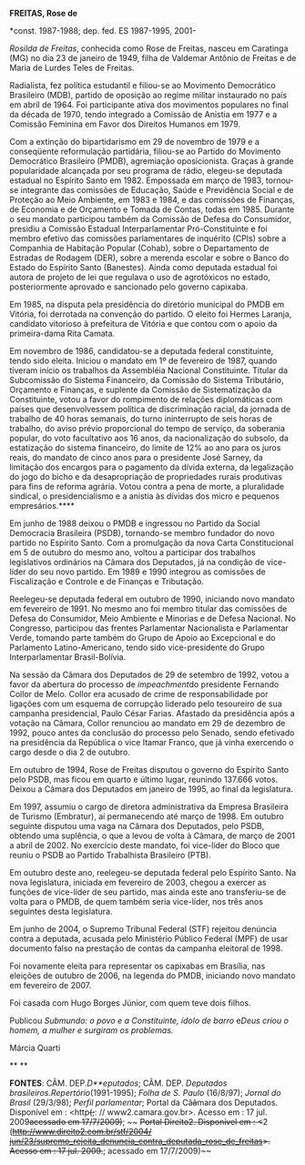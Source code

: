**FREITAS, Rose de**

\*const. 1987-1988; dep. fed. ES 1987-1995, 2001-

*Rosilda de Freitas*, conhecida como Rose de Freitas, nasceu em
Caratinga (MG) no dia 23 de janeiro de 1949, filha de Valdemar Antônio
de Freitas e de Maria de Lurdes Teles de Freitas.

Radialista, fez política estudantil e filiou-se ao Movimento Democrático
Brasileiro (MDB), partido de oposição ao regime militar instaurado no
país em abril de 1964. Foi participante ativa dos movimentos populares
no final da década de 1970, tendo integrado a Comissão de Anistia em
1977 e a Comissão Feminina em Favor dos Direitos Humanos em 1979.

Com a extinção do bipartidarismo em 29 de novembro de 1979 e a
conseqüente reformulação partidária, filiou-se ao Partido do Movimento
Democrático Brasileiro (PMDB), agremiação oposicionista. Graças à grande
popularidade alcançada por seu programa de rádio, elegeu-se deputada
estadual no Espírito Santo em 1982. Empossada em março de 1983,
tornou-se integrante das comissões de Educação, Saúde e Previdência
Social e de Proteção ao Meio Ambiente, em 1983 e 1984, e das comissões
de Finanças, de Economia e de Orçamento e Tomada de Contas, todas em
1985. Durante o seu mandato participou também da Comissão de Defesa do
Consumidor, presidiu a Comissão Estadual Interparlamentar
Pró-Constituinte e foi membro efetivo das comissões parlamentares de
inquérito (CPIs) sobre a Companhia de Habitação Popular (Cohab), sobre o
Departamento de Estradas de Rodagem (DER), sobre a merenda escolar e
sobre o Banco do Estado do Espírito Santo (Banestes). Ainda como
deputada estadual foi autora de projeto de lei que regulava o uso de
agrotóxicos no estado, posteriormente aprovado e sancionado pelo governo
capixaba.

Em 1985, na disputa pela presidência do diretório municipal do PMDB em
Vitória, foi derrotada na convenção do partido. O eleito foi Hermes
Laranja, candidato vitorioso à prefeitura de Vitória e que contou com o
apoio da primeira-dama Rita Camata.

Em novembro de 1986, candidatou-se a deputada federal constituinte,
tendo sido eleita. Iniciou o mandato em 1º de fevereiro de 1987, quando
tiveram início os trabalhos da Assembléia Nacional Constituinte. Titular
da Subcomissão do Sistema Financeiro, da Comissão do Sistema Tributário,
Orçamento e Finanças, e suplente da Comissão de Sistematização da
Constituinte, votou a favor do rompimento de relações diplomáticas com
países que desenvolvessem política de discriminação racial, da jornada
de trabalho de 40 horas semanais, do turno ininterrupto de seis horas de
trabalho, do aviso prévio proporcional do tempo de serviço, da soberania
popular, do voto facultativo aos 16 anos, da nacionalização do subsolo,
da estatização do sistema financeiro, do limite de 12% ao ano para os
juros reais, do mandato de cinco anos para o presidente José Sarney, da
limitação dos encargos para o pagamento da dívida externa, da
legalização do jogo do bicho e da desapropriação de propriedades rurais
produtivas para fins de reforma agrária. Votou contra a pena de morte, a
pluralidade sindical, o presidencialismo e a anistia às dívidas dos
micro e pequenos empresários.****

Em junho de 1988 deixou o PMDB e ingressou no Partido da Social
Democracia Brasileira (PSDB), tornando-se membro fundador do novo
partido no Espírito Santo. Com a promulgação da nova Carta
Constitucional em 5 de outubro do mesmo ano, voltou a participar dos
trabalhos legislativos ordinários na Câmara dos Deputados, já na
condição de vice-líder do seu novo partido. Em 1989 e 1990 integrou as
comissões de Fiscalização e Controle e de Finanças e Tributação.

Reelegeu-se deputada federal em outubro de 1990, iniciando novo mandato
em fevereiro de 1991. No mesmo ano foi membro titular das comissões de
Defesa do Consumidor, Meio Ambiente e Minorias e de Defesa Nacional. No
Congresso, participou das frentes Parlamentar Nacionalista e Parlamentar
Verde, tomando parte também do Grupo de Apoio ao Excepcional e do
Parlamento Latino-Americano, tendo sido vice-presidente do Grupo
Interparlamentar Brasil-Bolívia.

Na sessão da Câmara dos Deputados de 29 de setembro de 1992, votou a
favor da abertura do processo de *impeachment*do presidente Fernando
Collor de Melo. Collor era acusado de crime de responsabilidade por
ligações com um esquema de corrupção liderado pelo tesoureiro de sua
campanha presidencial, Paulo César Farias. Afastado da presidência após
a votação na Câmara, Collor renunciou ao mandato em 29 de dezembro de
1992, pouco antes da conclusão do processo pelo Senado, sendo efetivado
na presidência da República o vice Itamar Franco, que já vinha exercendo
o cargo desde o dia 2 de outubro.

Em outubro de 1994, Rose de Freitas disputou o governo do Espírito Santo
pelo PSDB, mas ficou em quarto e último lugar, reunindo 137.666 votos.
Deixou a Câmara dos Deputados em janeiro de 1995, ao final da
legislatura.

Em 1997, assumiu o cargo de diretora administrativa da Empresa
Brasileira de Turismo (Embratur), aí permanecendo até março de 1998. Em
outubro seguinte disputou uma vaga na Câmara dos Deputados, pelo PSDB,
obtendo uma suplência, o que a levou de volta à Câmara, de março de 2001
a abril de 2002. No exercício deste mandato, foi vice-líder do Bloco que
reuniu o PSDB ao Partido Trabalhista Brasileiro (PTB).

Em outubro deste ano, reelegeu-se deputada federal pelo Espírito Santo.
Na nova legislatura, iniciada em fevereiro de 2003, chegou a exercer as
funções de vice-líder de seu partido, mas ainda este ano transferiu-se
de volta para o PMDB, de quem também seria vice-líder, nos três anos
seguintes desta legislatura.

Em junho de 2004, o Supremo Tribunal Federal (STF) rejeitou denúncia
contra a deputada, acusada pelo Ministério Público Federal (MPF) de usar
documento falso na prestação de contas da campanha eleitoral de 1998.

Foi novamente eleita para representar os capixabas em Brasília, nas
eleições de outubro de 2006, na legenda do PMDB, iniciando novo mandato
em fevereiro de 2007.

Foi casada com Hugo Borges Júnior, com quem teve dois filhos.

Publicou *Submundo: o povo e a Constituinte, ídolo de barro* e*Deus
criou o homem, a mulher e surgiram os problemas.*

Márcia Quarti

** **

**FONTES**: CÂM. DEP.*D**eputados*; CÂM. DEP. *Deputados
brasileiros.*Repertório**(1991-1995); *Folha de S. Paulo* (16/8/97);
*Jornal do Brasil* (29/3/98); *Perfil parlamentar*; Portal da
Câ~~ã~~mara dos Deputados. Disponível em : \<http~~(;~~: //
www2.camara.gov.br\>. Acesso em : 17 jul. 2009~~acessado em
17/7/2009)~~; ~~ ~~Portal Direito2. Disponível em : \<~~2
(~~[http://www.direito2.com.br/stf/2004/
jun/23/supremo\_rejeita\_denuncia\_contra\_deputada\_rose\_de\_freitas](http://www.direito2.com.br/stf/2004/%20jun/23/supremo_rejeita_denuncia_contra_deputada_rose_de_freitas)\>.
Acesso em : 17 jul. 2009.~~; acessado em 17/7/2009)~~

 
